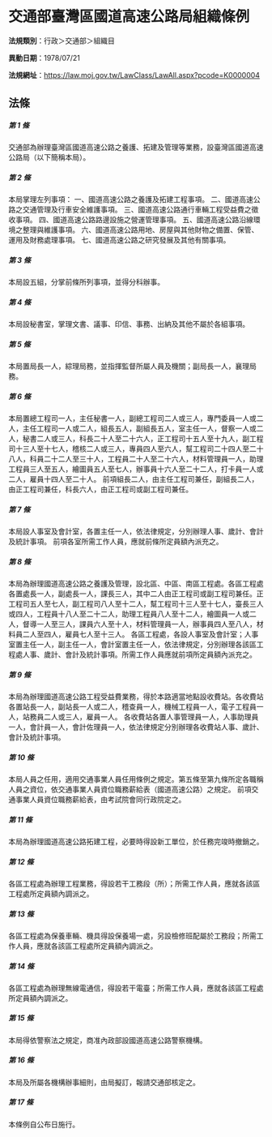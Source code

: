 # 交通部臺灣區國道高速公路局組織條例

**法規類別**：行政＞交通部＞組織目

**異動日期**：1978/07/21  

**法規網址**：https://law.moj.gov.tw/LawClass/LawAll.aspx?pcode=K0000004





## 法條
##### 第 1 條
交通部為辦理臺灣區國道高速公路之養護、拓建及管理等業務，設臺灣區國道高速公路局（以下簡稱本局）。

##### 第 2 條
本局掌理左列事項：
一、國道高速公路之養護及拓建工程事項。
二、國道高速公路之交通管理及行車安全維護事項。
三、國道高速公路通行車輛工程受益費之徵收事項。
四、國道高速公路路邊設施之營運管理事項。
五、國道高速公路沿線環境之整理與維護事項。
六、國道高速公路用地、房屋與其他財物之備置、保管、運用及財務處理事項。
七、國道高速公路之研究發展及其他有關事項。

##### 第 3 條
本局設五組，分掌前條所列事項，並得分科辦事。

##### 第 4 條
本局設秘書室，掌理文書、議事、印信、事務、出納及其他不屬於各組事項。

##### 第 5 條
本局置局長一人，綜理局務，並指揮監督所屬人員及機關；副局長一人，襄理局務。

##### 第 6 條
本局置總工程司一人，主任秘書一人，副總工程司二人或三人，專門委員一人或二人，主任工程司一人或二人，組長五人，副組長五人，室主任一人，督察一人或二人，秘書二人或三人，科長二十人至二十六人，正工程司十五人至十九人，副工程司十三人至十七人，稽核二人或三人，專員四人至六人，幫工程司二十四人至二十八人，科員二十二人至三十人，工程員二十人至二十六人，材料管理員一人，助理工程員三人至五人，繪圖員五人至七人，辦事員十六人至二十二人，打卡員一人或二人，雇員十四人至二十人。
前項組長二人，由主任工程司兼任，副組長二人，由正工程司兼任，科長六人，由正工程司或副工程司兼任。

##### 第 7 條
本局設人事室及會計室，各置主任一人，依法律規定，分別辦理人事、歲計、會計及統計事項。
前項各室所需工作人員，應就前條所定員額內派充之。

##### 第 8 條
本局為辦理國道高速公路之養護及管理，設北區、中區、南區工程處。各區工程處各置處長一人，副處長一人，課長三人，其中二人由正工程司或副工程司兼任。正工程司五人至七人，副工程司八人至十二人，幫工程司十三人至十七人，臺長三人或四人，工程員十八人至二十二人，助理工程員八人至十二人，繪圖員一人或二人，督導一人至三人，課員六人至十人，材料管理員一人，辦事員四人至八人，材料員二人至四人，雇員七人至十三人。
各區工程處，各設人事室及會計室；人事室置主任一人，副主任一人，會計室置主任一人，依法律規定，分別辦理各該區工程處人事、歲計、會計及統計事項。所需工作人員應就前項所定員額內派充之。

##### 第 9 條
本局為辦理國道高速公路工程受益費業務，得於本路適當地點設收費站。各收費站各置站長一人，副站長一人或二人，稽查員一人，機械工程員一人，電子工程員一人，站務員二人或三人，雇員一人。
各收費站各置人事管理員一人，人事助理員一人，會計員一人，會計佐理員一人，依法律規定分別辦理各收費站人事、歲計、會計及統計事項。

##### 第 10 條
本局人員之任用，適用交通事業人員任用條例之規定。第五條至第九條所定各職稱人員之資位，依交通事業人員資位職務薪給表（國道高速公路）之規定。
前項交通事業人員資位職務薪給表，由考試院會同行政院定之。

##### 第 11 條
本局為辦理國道高速公路拓建工程，必要時得設新工單位，於任務完竣時撤銷之。

##### 第 12 條
各區工程處為辦理工程業務，得設若干工務段（所）；所需工作人員，應就各該區工程處所定員額內調派之。

##### 第 13 條
各區工程處為保養車輛、機具得設保養場一處，另設檢修班配屬於工務段；所需工作人員，應就各該區工程處所定員額內調派之。

##### 第 14 條
各區工程處為辦理無線電通信，得設若干電臺；所需工作人員，應就各該區工程處所定員額內調派之。

##### 第 15 條
本局得依警察法之規定，商准內政部設國道高速公路警察機構。

##### 第 16 條
本局及所屬各機構辦事細則，由局擬訂，報請交通部核定之。

##### 第 17 條
本條例自公布日施行。


